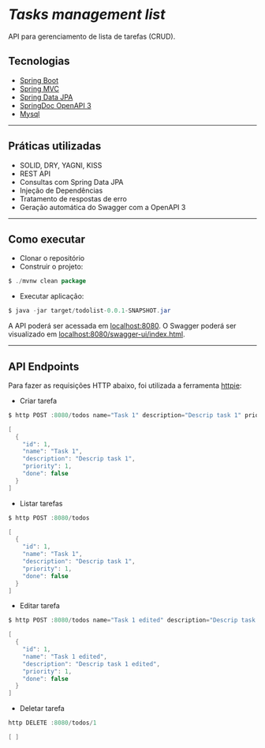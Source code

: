# _Tasks management list_
API para gerenciamento de lista de tarefas (CRUD).

## Tecnologias 
* [Spring Boot](https://spring.io/projects/spring-boot)
* [Spring MVC](https://docs.spring.io/spring-framework/reference/web/webmvc.html)
* [Spring Data JPA](https://spring.io/projects/spring-data-jpa)
* [SpringDoc OpenAPI 3](https://springdoc.org/)
* [Mysql](https://dev.mysql.com/downloads/) 
___
## Práticas utilizadas 
* SOLID, DRY, YAGNI, KISS
* REST API
* Consultas com Spring Data JPA
* Injeção de Dependências
* Tratamento de respostas de erro
* Geração automática do Swagger com a OpenAPI 3
___
## Como executar
* Clonar o repositório
* Construir o projeto: 
```java 
$ ./mvnw clean package
```
* Executar aplicação:
```java 
$ java -jar target/todolist-0.0.1-SNAPSHOT.jar
```
A API poderá ser acessada em [localhost:8080](http://localhost:8080). O Swagger poderá ser visualizado em [localhost:8080/swagger-ui/index.html](http://localhost:8080/swagger-ui/index.html).
___
## API Endpoints
Para fazer as requisições HTTP abaixo, foi utilizada a ferramenta [httpie](https://httpie.io/):
* Criar tarefa
```java
$ http POST :8080/todos name="Task 1" description="Descrip task 1" priority=1

[
  {
    "id": 1,
    "name": "Task 1",
    "description": "Descrip task 1",   
    "priority": 1,
    "done": false
  }
]
```
* Listar tarefas
```java
$ http POST :8080/todos 

[
  {
    "id": 1,
    "name": "Task 1",
    "description": "Descrip task 1",   
    "priority": 1,
    "done": false
  }
]
```
* Editar tarefa
```java
$ http POST :8080/todos name="Task 1 edited" description="Descrip task 1 edited" priority=1

[
  {
    "id": 1,
    "name": "Task 1 edited",
    "description": "Descrip task 1 edited",   
    "priority": 1,
    "done": false
  }
]
```
* Deletar tarefa
```java
http DELETE :8080/todos/1

[ ]
```